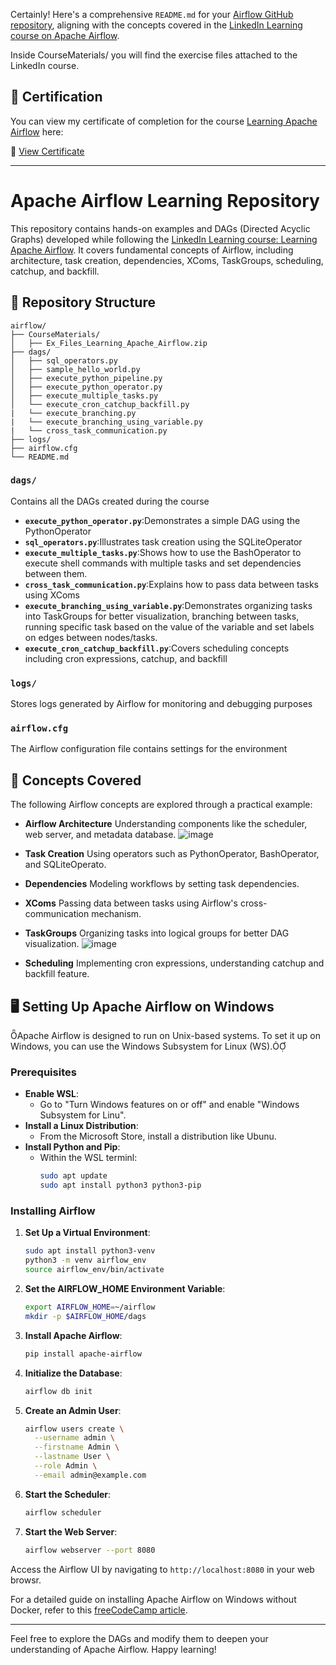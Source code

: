 Certainly! Here's a comprehensive `README.md` for your [Airflow GitHub repository](https://github.com/TasneemAhmed/airflow), aligning with the concepts covered in the [LinkedIn Learning course on Apache Airflow](https://www.linkedin.com/learning/learning-apache-airflow).

Inside CourseMaterials/ you will find the exercise files attached to the LinkedIn course.
## 🏅 Certification

You can view my certificate of completion for the course [Learning Apache Airflow](https://www.linkedin.com/learning/learning-apache-airflow) here:

📄 [View Certificate](CourseMaterials/my_airflow_certification.pdf)

---

# Apache Airflow Learning Repository

This repository contains hands-on examples and DAGs (Directed Acyclic Graphs) developed while following the [LinkedIn Learning course: Learning Apache Airflow](https://www.linkedin.com/learning/learning-apache-airflow). It covers fundamental concepts of Airflow, including architecture, task creation, dependencies, XComs, TaskGroups, scheduling, catchup, and backfill.

## 📁 Repository Structure

```
airflow/
├── CourseMaterials/
│   ├── Ex_Files_Learning_Apache_Airflow.zip
├── dags/
│   ├── sql_operators.py
│   ├── sample_hello_world.py
│   ├── execute_python_pipeline.py
│   ├── execute_python_operator.py
│   ├── execute_multiple_tasks.py
│   └── execute_cron_catchup_backfill.py
|   └── execute_branching.py
|   └── execute_branching_using_variable.py
|   └── cross_task_communication.py
├── logs/
├── airflow.cfg
└── README.md
```

### `dags/`
Contains all the DAGs created during the course

- **`execute_python_operator.py`**:Demonstrates a simple DAG using the PythonOperator
- **`sql_operators.py`**:Illustrates task creation using the SQLiteOperator
- **`execute_multiple_tasks.py`**:Shows how to use the BashOperator to execute shell commands with multiple tasks and set dependencies between them.
- **`cross_task_communication.py`**:Explains how to pass data between tasks using XComs
- **`execute_branching_using_variable.py`**:Demonstrates organizing tasks into TaskGroups for better visualization, branching between tasks, running specific task based on the value of the variable
   and set labels on edges between nodes/tasks.
- **`execute_cron_catchup_backfill.py`**:Covers scheduling concepts including cron expressions, catchup, and backfill

### `logs/`
Stores logs generated by Airflow for monitoring and debugging purposes

### `airflow.cfg`
The Airflow configuration file contains settings for the environment

## 🧠 Concepts Covered
The following Airflow concepts are explored through a practical example:

- **Airflow Architecture** Understanding components like the scheduler, web server, and metadata database.
  ![image](https://github.com/user-attachments/assets/2adc4698-4eb8-4577-8fe3-9b17b768b0f2)

- **Task Creation** Using operators such as PythonOperator, BashOperator, and SQLiteOperato.
- **Dependencies** Modeling workflows by setting task dependencies.
- **XComs** Passing data between tasks using Airflow's cross-communication mechanism.
- **TaskGroups** Organizing tasks into logical groups for better DAG visualization.
  ![image](https://github.com/user-attachments/assets/b6b3693d-179c-4499-a92d-6357cb8e1f0e)

- **Scheduling** Implementing cron expressions, understanding catchup and backfill feature.

## 🖥️ Setting Up Apache Airflow on Windows

Apache Airflow is designed to run on Unix-based systems. To set it up on Windows, you can use the Windows Subsystem for Linux (WS).

### Prerequisites

- **Enable WSL**:
   - Go to "Turn Windows features on or off" and enable "Windows Subsystem for Linu".
- **Install a Linux Distribution**:
   - From the Microsoft Store, install a distribution like Ubunu.
- **Install Python and Pip**:
   - Within the WSL terminl:
      ```bash
      sudo apt update
      sudo apt install python3 python3-pip
      ```

### Installing Airflow

1. **Set Up a Virtual Environment**:
   ```bash
   sudo apt install python3-venv
   python3 -m venv airflow_env
   source airflow_env/bin/activate
   ```

2. **Set the AIRFLOW_HOME Environment Variable**:
   ```bash
   export AIRFLOW_HOME=~/airflow
   mkdir -p $AIRFLOW_HOME/dags
   ```

3. **Install Apache Airflow**:
   ```bash
   pip install apache-airflow
   ```

4. **Initialize the Database**:
   ```bash
   airflow db init
   ```

5. **Create an Admin User**:
   ```bash
   airflow users create \
     --username admin \
     --firstname Admin \
     --lastname User \
     --role Admin \
     --email admin@example.com
   ```

6. **Start the Scheduler**:
   ```bash
   airflow scheduler
   ```

7. **Start the Web Server**:
   ```bash
   airflow webserver --port 8080
   ```


Access the Airflow UI by navigating to `http://localhost:8080` in your web browsr.

For a detailed guide on installing Apache Airflow on Windows without Docker, refer to this [freeCodeCamp article](https://www.freecodecamp.org/news/install-apache-airflow-on-windows-without-docker).

---

Feel free to explore the DAGs and modify them to deepen your understanding of Apache Airflow. Happy learning! 
